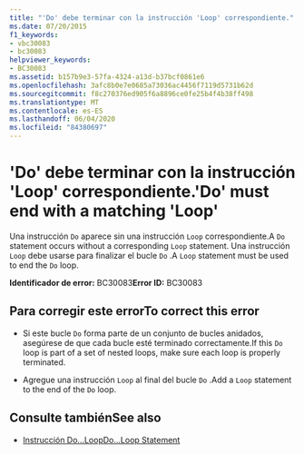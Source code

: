```yaml
---
title: "'Do' debe terminar con la instrucción 'Loop' correspondiente."
ms.date: 07/20/2015
f1_keywords:
- vbc30083
- bc30083
helpviewer_keywords:
- BC30083
ms.assetid: b157b9e3-57fa-4324-a13d-b37bcf0861e6
ms.openlocfilehash: 3afc8b0e7e0685a73036ac4456f7119d5731b62d
ms.sourcegitcommit: f8c270376ed905f6a8896ce0fe25b4f4b38ff498
ms.translationtype: MT
ms.contentlocale: es-ES
ms.lasthandoff: 06/04/2020
ms.locfileid: "84380697"
---
```

# <a name="do-must-end-with-a-matching-loop"></a><span data-ttu-id="cdb5b-102">'Do' debe terminar con la instrucción 'Loop' correspondiente.</span><span class="sxs-lookup"><span data-stu-id="cdb5b-102">'Do' must end with a matching 'Loop'</span></span>
<span data-ttu-id="cdb5b-103">Una instrucción `Do` aparece sin una instrucción `Loop` correspondiente.</span><span class="sxs-lookup"><span data-stu-id="cdb5b-103">A `Do` statement occurs without a corresponding `Loop` statement.</span></span> <span data-ttu-id="cdb5b-104">Una instrucción `Loop` debe usarse para finalizar el bucle `Do` .</span><span class="sxs-lookup"><span data-stu-id="cdb5b-104">A `Loop` statement must be used to end the `Do` loop.</span></span>  
  
 <span data-ttu-id="cdb5b-105">**Identificador de error:** BC30083</span><span class="sxs-lookup"><span data-stu-id="cdb5b-105">**Error ID:** BC30083</span></span>  
  
## <a name="to-correct-this-error"></a><span data-ttu-id="cdb5b-106">Para corregir este error</span><span class="sxs-lookup"><span data-stu-id="cdb5b-106">To correct this error</span></span>  
  
- <span data-ttu-id="cdb5b-107">Si este bucle `Do` forma parte de un conjunto de bucles anidados, asegúrese de que cada bucle esté terminado correctamente.</span><span class="sxs-lookup"><span data-stu-id="cdb5b-107">If this `Do` loop is part of a set of nested loops, make sure each loop is properly terminated.</span></span>  
  
- <span data-ttu-id="cdb5b-108">Agregue una instrucción `Loop` al final del bucle `Do` .</span><span class="sxs-lookup"><span data-stu-id="cdb5b-108">Add a `Loop` statement to the end of the `Do` loop.</span></span>  
  
## <a name="see-also"></a><span data-ttu-id="cdb5b-109">Consulte también</span><span class="sxs-lookup"><span data-stu-id="cdb5b-109">See also</span></span>

- [<span data-ttu-id="cdb5b-110">Instrucción Do...Loop</span><span class="sxs-lookup"><span data-stu-id="cdb5b-110">Do...Loop Statement</span></span>](../language-reference/statements/do-loop-statement.md)
